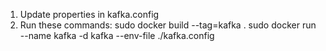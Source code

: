 1. Update properties in kafka.config
2. Run these commands:
	sudo docker build  --tag=kafka .
	sudo docker run --name kafka -d kafka --env-file ./kafka.config